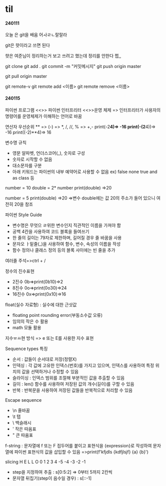 # til

#### 240111
오늘 은 git을 배움 어ㅘㄹㄴ랄랄라

git은 햣이라고 쓰면 된다

햣은 여준님이 정리하는거 보고 쓰려고 했는데 정리를 안한다 쩝,,


git clone <URL>
git add .
git commit -m "커밋메시지"
git push origin master


git pull origin master


git remote-v
git remote add <이름><URL>
git remote remove <이름>



#### 240115

파이썬 프로그램 <<>> 파이썬 인터프리터 <<>>운영 체제 => 인터프리터가 사용자의 명령어를 운영체제가 이해하는 언어로 바꿈


연산자 우선순위
** => (-) => *, /, //, % => +,-
print(-2**4)=> -16
print(-(2**4))=> -16
print((-2)**4)=> 16


변수명 규칙

- 영문 알파벳, 언더스코어(_), 숫자로 구성
- 숫자로 시작할 수 없음
- 대소문자를 구분
- 아래 키워드는 파이썬의 내부 예약어로 사용할 수 없음 ex) false none true and as class 등

number = 10
double = 2* number
print(double) =>20
  
number = 5
print(double) =>20
=>변수 double에는 값 20의 주소가 들어 있으니 여전히 20을 참조


파이썬 Style Guide
- 변수명은 무엇으 ㄹ위한 변수인지 직관적인 이름을 가져야 함
- 공백 4칸을 사용하여 코드 블록을 들여쓰기
- 한 줄의 길이는 79자로 제한하며, 길어질 경우 줄 바꿈을 사용
- 문자오 ㅏ밑줄(_)을 사용하여 함수, 변수, 속성의 이름을 작성
- 함수 정의나 클래스 정의 등의 블록 사이에는 빈 줄을 추가


여러줄 주석=>ctrl + /


정수의 진수표현
- 2진수 0b=>print(0b10)=>2
- 8진수 0o=>print(0o30)=>24
- 16진수 0x=>print(0x10)=>16


float(실수 자료형) : 실수에 대한 근삿값
- floating point rounding error(부동소수값 오류)
- 임의의 작은 수 활용
- math 모듈 활용

지수ㅠㅛ현 방식 => e 또는 E를 사용한 지수 표현


Sequence types 특징
- 순서 : 값들이 순서대로 저장(정렬X)
- 인덱싱 : 각 값에 고유한 인덱스(번호)를 가지고 있으며, 인덱스를 사용하여 특정 위치의 값을 선택하거나 수정할 수 있음
- 슬라이싱 : 인덱스 범위를 조절해 부분적인 값을 추출할 수 있음
- 길이 : len() 함수를 사용하여 저장된 값의 개수(길이)를 구할 수 있음
- 반복 : 반복문을 사용하여 저장된 값들을 반복적으로 처리할 수 있음


Escape sequence
- \n 줄바꿈
- \t 탭
- \\ 백슬래시
- \' 작은 따옴표
- \" 큰 따옴표


f-string : 문자열에 f 또는 F 접두어를 붙이고 표현식을 {expression}로 작성하여 문자열에 파이썬 표현식의 값을 삽입할 수 있음
=>print(f'kfjdls {kdfjlsjf} {a} {b}')


slicing
 H  E  L  L  O
 0  1  2  3  4
-5 -4 -3 -2 -1
- step을 지정하여 추출 : s[0:5:2] => 0부터 5까지 2칸씩
- 문자열 뒤집기(step이 음수일 경우) : s[::-1]
